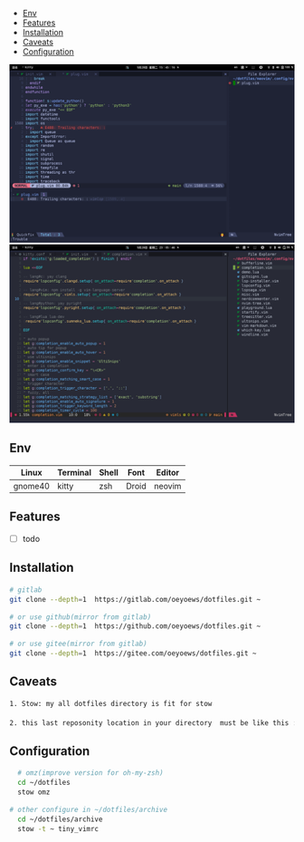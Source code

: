 <!-- vim-markdown-toc Marked -->

* [Env](#env)
* [Features](#features)
* [Installation](#installation)
* [Caveats](#caveats)
* [Configuration](#configuration)

<!-- vim-markdown-toc -->

![img](./archive/img/example3.png) ![img](./archive/img/example4.png)

## Env

| Linux   | Terminal | Shell | Font  | Editor |
|---------|----------|-------|-------|--------|
| gnome40 | kitty    | zsh   | Droid | neovim |

## Features 
- [ ] todo

## Installation

```sh
# gitlab
git clone --depth=1  https://gitlab.com/oeyoews/dotfiles.git ~
```

```sh
# or use github(mirror from gitlab)
git clone --depth=1  https://github.com/oeyoews/dotfiles.git ~
```

```sh
# or use gitee(mirror from gitlab)
git clone --depth=1  https://gitee.com/oeyoews/dotfiles.git ~
```

## Caveats

```sh
1. Stow: my all dotfiles directory is fit for stow

2. this last reposonity location in your directory  must be like this : ~/dotfiles
```

## Configuration

```sh
  # omz(improve version for oh-my-zsh)
  cd ~/dotfiles
  stow omz
```

```sh 
# other configure in ~/dotfiles/archive
  cd ~/dotfiles/archive
  stow -t ~ tiny_vimrc
```
